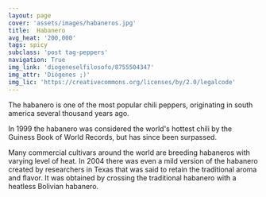 ```yaml
---
layout: page
cover: 'assets/images/habaneros.jpg'
title:  Habanero
avg_heat: '200,000'
tags: spicy
subclass: 'post tag-peppers'
navigation: True
img_link: 'diogeneselfilosofo/8755504347'
img_attr: 'Diógenes ;)'
img_lic: 'https://creativecommons.org/licenses/by/2.0/legalcode'
---
```

The habanero is one of the most popular chili peppers, originating in south america several thousand years ago.

In 1999 the habanero was considered the world's hottest chili by the Guiness Book of World Records, but has since been surpassed.

Many commercial cultivars around the world are breeding habaneros with varying level of heat.  In 2004 there was even a mild version of the habanero created by researchers in Texas that was said to retain the traditional aroma and flavor.  It was obtained by crossing the traditional habanero with a heatless Bolivian habanero.

<script type="text/javascript">
amzn_assoc_placement = "adunit0";
amzn_assoc_tracking_id = "loucalnet-20";
amzn_assoc_ad_mode = "manual";
amzn_assoc_ad_type = "smart";
amzn_assoc_marketplace = "amazon";
amzn_assoc_region = "US";
amzn_assoc_linkid = "c0ff08a88e08dc9aecff53784e734b67";
amzn_assoc_asins = "B00GVNZ2BW,B00BVUAPQ2,B00ATJTUXU,B0092JTRAO";
amzn_assoc_title = "Chiles.xyz top suggested habanero buys";
</script>
<script src="//z-na.amazon-adsystem.com/widgets/onejs?MarketPlace=US"></script>